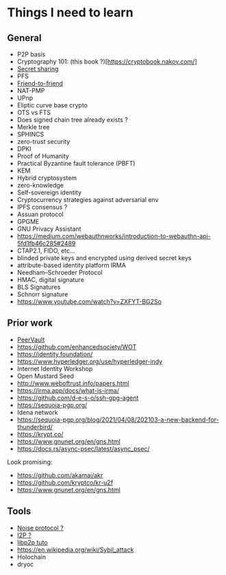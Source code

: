 Things I need to learn
======================

General
-------

* P2P basis
* Cryptography 101: (this book ?)[https://cryptobook.nakov.com/]
* [Secret sharing](https://en.wikipedia.org/wiki/Secret_sharing#Other_uses_and_applications)
* PFS
* [Friend-to-friend](https://en.wikipedia.org/wiki/Friend-to-friend)
* NAT-PMP
* UPnp
* Eliptic curve base crypto
* OTS vs FTS
* Does signed chain tree already exists ?
* Merkle tree
* SPHINCS
* zero-trust security
* DPKI
* Proof of Humanity
* Practical Byzantine fault tolerance (PBFT) 
* KEM
* Hybrid cryptosystem
* zero-knowledge
* Self-sovereign identity
* Cryptocurrency strategies against adversarial env
* IPFS consensus ?
* Assuan protocol
* GPGME
* GNU Privacy Assistant
* https://medium.com/webauthnworks/introduction-to-webauthn-api-5fd1fb46c285#2489
* CTAP2.1, FIDO, etc...
* blinded private keys and encrypted using derived secret keys
* attribute-based identity platform IRMA
* Needham–Schroeder Protocol
* HMAC, digital signature
* BLS Signatures
* Schnorr signature
* https://www.youtube.com/watch?v=ZXFYT-BG2So




Prior work
----------

* [PeerVault](https://github.com/PeerVault/PeerVault-Service)
* https://github.com/enhancedsociety/WOT
* https://identity.foundation/
* https://www.hyperledger.org/use/hyperledger-indy
* Internet Identity Workshop
* Open Mustard Seed
* http://www.weboftrust.info/papers.html
* https://irma.app/docs/what-is-irma/
* https://github.com/d-e-s-o/ssh-gpg-agent
* https://sequoia-pgp.org/
* Idena network
* https://sequoia-pgp.org/blog/2021/04/08/202103-a-new-backend-for-thunderbird/
* https://krypt.co/
* https://www.gnunet.org/en/gns.html
* https://docs.rs/async-psec/latest/async_psec/


Look promising:

* https://github.com/akamai/akr
* https://github.com/kryptco/kr-u2f
* https://www.gnunet.org/en/gns.html


Tools
-----

* [Noise protocol ?](https://noiseprotocol.org/)
* [I2P ?](https://geti2p.net/en/about/intro)
* [libp2p tuto](https://blog.logrocket.com/libp2p-tutorial-build-a-peer-to-peer-app-in-rust/)
* https://en.wikipedia.org/wiki/Sybil_attack
* Holochain
* dryoc
